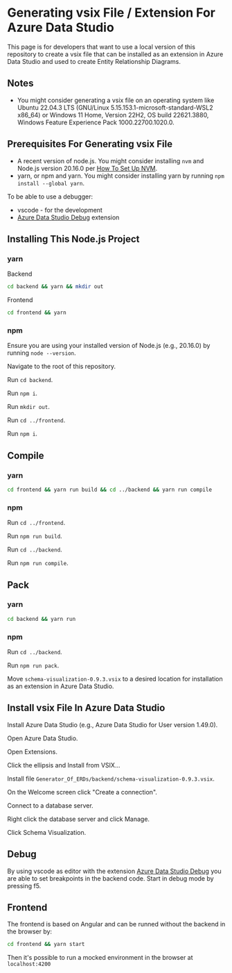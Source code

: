 # Generating vsix File / Extension For Azure Data Studio

This page is for developers that want to use a local version of this repository to create a vsix file that can be installed as an extension in Azure Data Studio and used to create Entity Relationship Diagrams.

## Notes

- You might consider generating a vsix file on an operating system like Ubuntu 22.04.3 LTS (GNU/Linux 5.15.153.1-microsoft-standard-WSL2 x86_64) or Windows 11 Home, Version 22H2, OS build 22621.3880, Windows Feature Experience Pack 1000.22700.1020.0.

## Prerequisites For Generating vsix File

- A recent version of node.js. You might consider installing `nvm` and Node.js version 20.16.0 per [How To Set Up NVM](https://github.com/tslever/React/blob/main/How_To_Set_Up_NVM.md).
- yarn, or npm and yarn. You might consider installing yarn by running `npm install --global yarn`.

To be able to use a debugger:
- vscode - for the development
- [Azure Data Studio Debug](https://marketplace.visualstudio.com/items?itemName=ms-mssql.sqlops-debug) extension

## Installing This Node.js Project

### yarn

Backend
```sh
cd backend && yarn && mkdir out
```

Frontend
```sh
cd frontend && yarn
```

### npm

Ensure you are using your installed version of Node.js (e.g., 20.16.0) by running `node --version`.

Navigate to the root of this repository.

Run `cd backend`.

Run `npm i`.

Run `mkdir out`.

Run `cd ../frontend`.

Run `npm i`.

## Compile 

### yarn

```sh
cd frontend && yarn run build && cd ../backend && yarn run compile
```

### npm

Run `cd ../frontend`.

Run `npm run build`.

Run `cd ../backend`.

Run `npm run compile`.

## Pack

### yarn

```sh
cd backend && yarn run
```

### npm

Run `cd ../backend`.

Run `npm run pack`.

Move `schema-visualization-0.9.3.vsix` to a desired location for installation as an extension in Azure Data Studio.

## Install vsix File In Azure Data Studio

Install Azure Data Studio (e.g., Azure Data Studio for User version 1.49.0).

Open Azure Data Studio.

Open Extensions.

Click the ellipsis and Install from VSIX...

Install file `Generator_Of_ERDs/backend/schema-visualization-0.9.3.vsix`.

On the Welcome screen click "Create a connection".

Connect to a database server.

Right click the database server and click Manage.

Click Schema Visualization.

## Debug

By using vscode as editor with the extension [Azure Data Studio Debug](https://marketplace.visualstudio.com/items?itemName=ms-mssql.sqlops-debug) you are able to set breakpoints in the backend code. Start in debug mode by pressing f5.

## Frontend

The frontend is based on Angular and can be runned without the backend in the browser by:

```sh
cd frontend && yarn start
```

Then it's possible to run a mocked environment in the browser at `localhost:4200`
